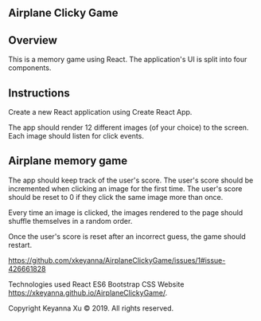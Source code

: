 ## Airplane Clicky Game
## Overview
This is a memory game using React. The application's UI is split into four components.

## Instructions
Create a new React application using Create React App.

The app should render 12 different images (of your choice) to the screen. Each image should listen for click events.

## Airplane memory game

The app should keep track of the user's score. The user's score should be incremented when clicking an image for the first time. The user's score should be reset to 0 if they click the same image more than once.

Every time an image is clicked, the images rendered to the page should shuffle themselves in a random order.

Once the user's score is reset after an incorrect guess, the game should restart.

https://github.com/xkeyanna/AirplaneClickyGame/issues/1#issue-426661828

Technologies used
React
ES6
Bootstrap
CSS
Website
https://xkeyanna.github.io/AirplaneClickyGame/.

Copyright
Keyanna Xu © 2019. All rights reserved.
